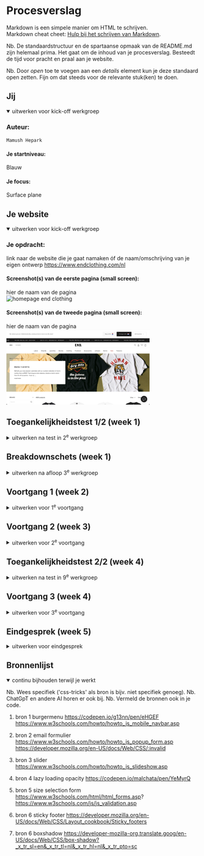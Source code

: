 # Procesverslag

Markdown is een simpele manier om HTML te schrijven.  
Markdown cheat cheet: [Hulp bij het schrijven van Markdown](https://github.com/adam-p/markdown-here/wiki/Markdown-Cheatsheet).

Nb. De standaardstructuur en de spartaanse opmaak van de README.md zijn helemaal prima. Het gaat om de inhoud van je procesverslag. Besteedt de tijd voor pracht en praal aan je website.

Nb. Door _open_ toe te voegen aan een _details_ element kun je deze standaard open zetten. Fijn om dat steeds voor de relevante stuk(ken) te doen.

## Jij

<details open>
  <summary>uitwerken voor kick-off werkgroep</summary>

### Auteur:

    Mamush Hepark

#### Je startniveau:

Blauw

#### Je focus:

Surface plane

</details>

## Je website

<details open>
  <summary>uitwerken voor kick-off werkgroep</summary>

### Je opdracht:

link naar de website die je gaat namaken óf de naam/omschrijving van je eigen ontwerp
https://www.endclothing.com/nl

#### Screenshot(s) van de eerste pagina (small screen):

hier de naam van de pagina  
 <img src="readme-images/ss1.png" width="375px" alt="homepage end clothing">

#### Screenshot(s) van de tweede pagina (small screen):

hier de naam van de pagina  
 <img src="readme-images/ss2.png" width="375px" alt="t-shirt pagina end clothing">

</details>

## Toegankelijkheidstest 1/2 (week 1)

<details>
  <summary>uitwerken na test in 2<sup>e</sup> werkgroep</summary>

### Bevindingen

Toen ik de schokband om deed die Parkinson simuleert besefte ik me pas goed hoe erg je wordt gelimiteerd in je doen en laten als je dit hebt. Doordat je continu schokt en geen controle hebt over je spieren wordt het enorm lastig om alledaagse taken uit te voeren, laat staan een toetsenbord besturen. Typen lukte mij niet en het was erg frustrerend dat wat jij wil doen totaal niet lukt. Je klikt constant op verkeerde toetsen, verwijderd goede letters en klikt op verkeerde knoppen. Het is vrijwel onmogelijk om een gewone laptop te gebruiken.

Eventuele oplossingen:

-Speciale parkinson stand op je site met grotere knoppen
-eenvoudige en duidelijke navigatie
-toetsenbordnavigatie ondersteunen
-Verhoog de Verzendtijden voor Interactieve Elementen: Voor interactieve elementen zoals formulieren en knoppen, kun je een lichte vertraging in de actie inbouwen om per ongeluk klikken te voorkomen, waardoor gebruikers de tijd krijgen om hun actie te bevestigen.

</details>

## Breakdownschets (week 1)

<details>
  <summary>uitwerken na afloop 3<sup>e</sup> werkgroep</summary>

### de hele pagina:

  <img src="readme-images/breakdownschets.jpg" width="375px" alt="breakdown van de hele pagina">

### dynamisch deel (bijv menu):

  <img src="readme-images/breakdownschetsdynamisch.jpg" width="375px" alt="breakdown van een dynamisch deel">

### wellicht nog een dynamisch deel (bijv filter):

  <img src="readme-images/dummy-plaatje.jpg" width="375px" alt="breakdown van nog een dynamisch deel">

</details>

## Voortgang 1 (week 2)

<details>
  <summary>uitwerken voor 1<sup>e</sup> voortgang</summary>

### Stand van zaken

In ben ik vooral gaan oriënteren, hoe zit de site in elkaar en welke delen zullen een uitdaging zijn om na te maken.
Aan de hand van de breakdownschets heb ik vrij soepel mijn html op weten te zetten voor beide pagina's. Ook heb ik gekeken naar elementen in de site, zoals de slider, die een uitdaging zullen zijn in de toekomst.

### Agenda voor meeting

samen met je groepje opstellen

| student 1      | student 2          | student 3    | student 4        |
| -------------- | ------------------ | ------------ | ---------------- |
| dit bespreken  | en dit             | en ik dit    | en dan ik dat    |
| en dat ook nog | dit als er tijd is | nog een punt | dit wil ik zeker |
| ...            | ...                | ...          | ...              |

### Verslag van meeting

hier na afloop snel de uitkomsten van de meeting vastleggen

- html is in orde
- punt 2
- nog een punt
- ...

</details>

## Voortgang 2 (week 3)

<details>
  <summary>uitwerken voor 2<sup>e</sup> voortgang</summary>

### Stand van zaken

redelijk op schema laatste styling afmaken en dan door naar surface plane. Sommige styling kan beter worden afgewerkt maar goed op weg. Er is een positief vooruitzicht en het is zeker nog haalbaar. Nu nog bedenken wat je gaat doen qua surface plane.

### Agenda voor meeting

samen met je groepje opstellen

| student 1      | student 2          | student 3    | student 4        |
| -------------- | ------------------ | ------------ | ---------------- |
| dit bespreken  | en dit             | en ik dit    | en dan ik dat    |
| en dat ook nog | dit als er tijd is | nog een punt | dit wil ik zeker |
| ...            | ...                | ...          | ...              |

### Verslag van meeting

hier na afloop snel de uitkomsten van de meeting vastleggen

- goed op weg en duidelijke antwoorden gekregen op de vragen
- nu lijstje maken van surface plane en nog even blokken
- ...

</details>

## Toegankelijkheidstest 2/2 (week 4)

<details>
  <summary>uitwerken na test in 9<sup>e</sup> werkgroep</summary>

### Bevindingen

Lijst met je bevindingen die in de test naar voren kwamen (geef ook aan wat er verbeterd is):
nachtmodus is verbeterd, de site is beter te gebruiken met een screenreader en de altteksten zijn sterk verbeterd.

Door de test besef ik me dat mijn site sterk is verbeterd in toegankelijkheid in de loop van de opracht. Wel zijn er nog een aantal punten die missen zoals bijvoorbeeld de skiplink of het verhoogde contrast.

</details>

## Voortgang 3 (week 4)

<details>
  <summary>uitwerken voor 3<sup>e</sup> voortgang</summary>

### Stand van zaken

De html en styling is nu goed af alleen nog surface plane. Hier loop ik nog tegen een aantal dingen aan die ik in de eindsprint zal afmaken. Naar mijn idee lig ik goed op schema.

### Agenda voor meeting

samen met je groepje opstellen

| student 1      | student 2          | student 3    | student 4        |
| -------------- | ------------------ | ------------ | ---------------- |
| dit bespreken  | en dit             | en ik dit    | en dan ik dat    |
| en dat ook nog | dit als er tijd is | nog een punt | dit wil ik zeker |
| ...            | ...                | ...          | ...              |

### Verslag van meeting

hier na afloop snel de uitkomsten van de meeting vastleggen

- nu duidelijk welke laatste surface plane elementen ik moet toevoegen en nu heb ik er ook goede bronnen bij.
- punt 2
- nog een punt
- ...

</details>

## Eindgesprek (week 5)

<details>
  <summary>uitwerken voor eindgesprek</summary>

### Je uitkomst - karakteristiek screenshots:

  <img src="readme-images/sseindresultaat1.jpeg" width="375px" alt="uitomst opdracht 1">

### Dit ging goed/Heb ik geleerd:

De html ging vrij vloeiend echter was de styling vrij moeilijk. Ook het maken van de sliders en producten die wisselen van opacity vond ik lastig. Wat ik heb geleerd is het vinden van goede bronnen en hier zelf op doorwerken. Ook heb ik geleerd hoe je een effectieve slider kunt maken.

### Dit was lastig/Is niet gelukt:

Het maken van een twee bij twee slider is mij helaas niet gelukt.

  <img src="readme-images/sliderss.jpeg" width="375px" alt="bummer">
</details>

## Bronnenlijst

<details open>
  <summary>continu bijhouden terwijl je werkt</summary>

Nb. Wees specifiek ('css-tricks' als bron is bijv. niet specifiek genoeg).
Nb. ChatGpT en andere AI horen er ook bij.
Nb. Vermeld de bronnen ook in je code.

1. bron 1 burgermenu https://codepen.io/g13nn/pen/eHGEF https://www.w3schools.com/howto/howto_js_mobile_navbar.asp
2. bron 2 email formulier https://www.w3schools.com/howto/howto_js_popup_form.asp
   https://developer.mozilla.org/en-US/docs/Web/CSS/:invalid
3. bron 3 slider https://www.w3schools.com/howto/howto_js_slideshow.asp

4. bron 4 lazy loading opacity https://codepen.io/malchata/pen/YeMyrQ

5. bron 5 size selection form https://www.w3schools.com/html/html_forms.asp?
   https://www.w3schools.com/js/js_validation.asp
6. bron 6 sticky footer https://developer.mozilla.org/en-US/docs/Web/CSS/Layout_cookbook/Sticky_footers

7. bron 6 boxshadow https://developer-mozilla-org.translate.goog/en-US/docs/Web/CSS/box-shadow?_x_tr_sl=en&_x_tr_tl=nl&_x_tr_hl=nl&_x_tr_pto=sc 
</details>
